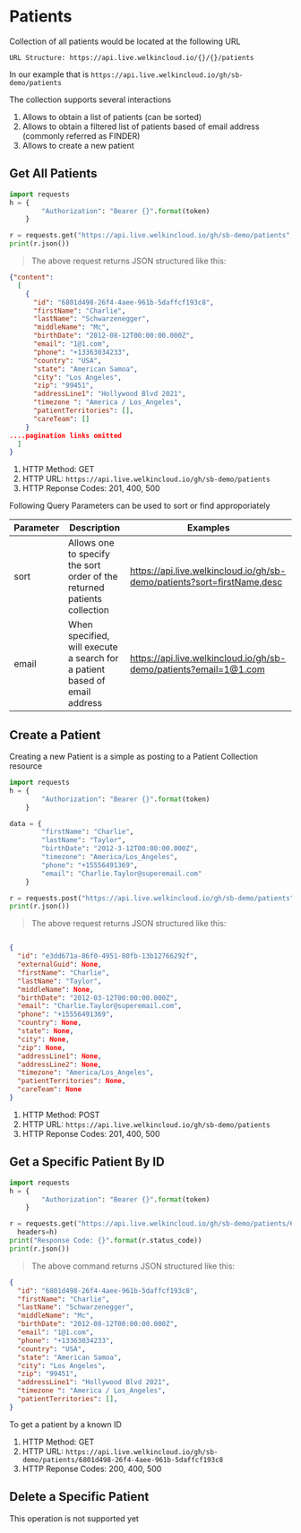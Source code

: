 # Patients

Collection of all patients would be located at the following URL

`URL Structure: https://api.live.welkincloud.io/{}/{}/patients`

In our example that is `https://api.live.welkincloud.io/gh/sb-demo/patients`

The collection supports several interactions

1. Allows to obtain a list of patients (can be sorted)
2. Allows to obtain a filtered list of patients based of email address (commonly referred as FINDER)
2. Allows to create a new patient

## Get All Patients

```python
import requests
h = {
        "Authorization": "Bearer {}".format(token)
    }

r = requests.get("https://api.live.welkincloud.io/gh/sb-demo/patients", headers=h)
print(r.json())
```

> The above request returns JSON structured like this:

```json
{"content": 
  [
    {
      "id": "6801d498-26f4-4aee-961b-5daffcf193c8",
      "firstName": "Charlie",
      "lastName": "Schwarzenegger",
      "middleName": "Mc",
      "birthDate": "2012-08-12T00:00:00.000Z",
      "email": "1@1.com",
      "phone": "+13363034233",
      "country": "USA",
      "state": "American Samoa",
      "city": "Los Angeles",
      "zip": "99451",
      "addressLine1": "Hollywood Blvd 2021",
      "timezone ": "America / Los_Angeles",
      "patientTerritories": [],
      "careTeam": []
    }
....pagination links omitted
  ]
}
```

1. HTTP Method: GET
2. HTTP URL: `https://api.live.welkincloud.io/gh/sb-demo/patients`
3. HTTP Reponse Codes: 201, 400, 500

Following Query Parameters can be used to sort or find approporiately

Parameter | Description | Examples
--------- | ----------- | --------
sort |Allows one to specify the sort order of the returned patients collection | https://api.live.welkincloud.io/gh/sb-demo/patients?sort=firstName,desc
email |When specified, will execute a search for a patient based of email address | https://api.live.welkincloud.io/gh/sb-demo/patients?email=1@1.com


## Create a Patient

Creating a new Patient is a simple as posting to a Patient Collection resource

```python
import requests
h = {
        "Authorization": "Bearer {}".format(token)
    }

data = {
        "firstName": "Charlie",
        "lastName": "Taylor",
        "birthDate": "2012-3-12T00:00:00.000Z",
        "timezone": "America/Los_Angeles",
        "phone": "+15556491369",
        "email": "Charlie.Taylor@superemail.com"
    }

r = requests.post("https://api.live.welkincloud.io/gh/sb-demo/patients", json=data, headers=h)
print(r.json())
```

> The above request returns JSON structured like this:

```json

{
  "id": "e3dd671a-86f0-4951-80fb-13b12766292f", 
  "externalGuid": None, 
  "firstName": "Charlie", 
  "lastName": "Taylor", 
  "middleName": None, 
  "birthDate": "2012-03-12T00:00:00.000Z", 
  "email": "Charlie.Taylor@superemail.com", 
  "phone": "+15556491369", 
  "country": None, 
  "state": None, 
  "city": None, 
  "zip": None, 
  "addressLine1": None, 
  "addressLine2": None, 
  "timezone": "America/Los_Angeles", 
  "patientTerritories": None, 
  "careTeam": None
}
```
1. HTTP Method: POST
2. HTTP URL: `https://api.live.welkincloud.io/gh/sb-demo/patients`
3. HTTP Reponse Codes: 201, 400, 500



## Get a Specific Patient By ID

```python
import requests
h = {
        "Authorization": "Bearer {}".format(token)
    }

r = requests.get("https://api.live.welkincloud.io/gh/sb-demo/patients/6801d498-26f4-4aee-961b-5daffcf193c8", 
  headers=h)
print("Response Code: {}".format(r.status_code))
print(r.json())
```

> The above command returns JSON structured like this:

```json
{
  "id": "6801d498-26f4-4aee-961b-5daffcf193c8",
  "firstName": "Charlie",
  "lastName": "Schwarzenegger",
  "middleName": "Mc",
  "birthDate": "2012-08-12T00:00:00.000Z",
  "email": "1@1.com",
  "phone": "+13363034233",
  "country": "USA",
  "state": "American Samoa",
  "city": "Los Angeles",
  "zip": "99451",
  "addressLine1": "Hollywood Blvd 2021",
  "timezone ": "America / Los_Angeles",
  "patientTerritories": [],
}  
```

To get a patient by a known ID

1. HTTP Method: GET
2. HTTP URL: `https://api.live.welkincloud.io/gh/sb-demo/patients/6801d498-26f4-4aee-961b-5daffcf193c8`
3. HTTP Reponse Codes: 200, 400, 500


## Delete a Specific Patient

<aside class="warning">
This operation is not supported yet
</aside>
